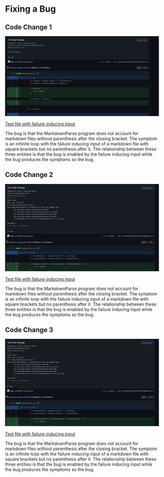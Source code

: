 # Fixing a Bug
## Code Change 1
![Image](pictures/code1.PNG)

[Test file with failure-inducing input](https://github.com/aajc/markdown-parse/blob/main/test-file3.md)

The bug is that the MarkdownParse program does not account for markdown files without parenthesis after the closing bracket. The symptom is an infinite loop with the failure inducing input of a markdown file with square brackets but no parenthesis after it. The relationship between these three entities is that the bug is enabled by the failure inducing input while the bug produces the symptoms so the bug.

## Code Change 2
![Image](pictures/3rdChange.PNG)

[Test file with failure-inducing input](https://github.com/aajc/markdown-parse/blob/main/test-file3.md)

The bug is that the MarkdownParse program does not account for markdown files without parenthesis after the closing bracket. The symptom is an infinite loop with the failure inducing input of a markdown file with square brackets but no parenthesis after it. The relationship between these three entities is that the bug is enabled by the failure inducing input while the bug produces the symptoms so the bug.

## Code Change 3
![Image](pictures/3rdChange.PNG)

[Test file with failure-inducing input](https://github.com/aajc/markdown-parse/blob/main/test-file3.md)

The bug is that the MarkdownParse program does not account for markdown files without parenthesis after the closing bracket. The symptom is an infinite loop with the failure inducing input of a markdown file with square brackets but no parenthesis after it. The relationship between these three entities is that the bug is enabled by the failure inducing input while the bug produces the symptoms so the bug.